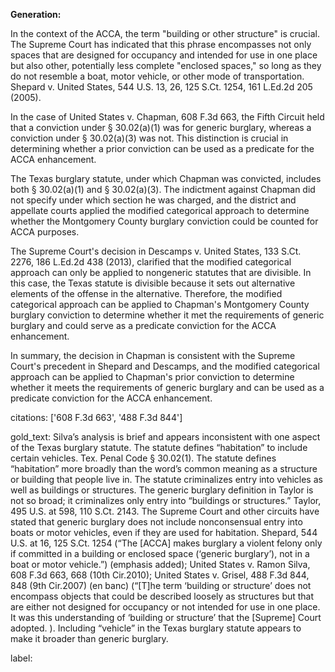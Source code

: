 **Generation:**


In the context of the ACCA, the term "building or other structure" is crucial. The Supreme Court has indicated that this phrase encompasses not only spaces that are designed for occupancy and intended for use in one place but also other, potentially less complete "enclosed spaces," so long as they do not resemble a boat, motor vehicle, or other mode of transportation. Shepard v. United States, 544 U.S. 13, 26, 125 S.Ct. 1254, 161 L.Ed.2d 205 (2005).

In the case of United States v. Chapman, 608 F.3d 663, the Fifth Circuit held that a conviction under § 30.02(a)(1) was for generic burglary, whereas a conviction under § 30.02(a)(3) was not. This distinction is crucial in determining whether a prior conviction can be used as a predicate for the ACCA enhancement.

The Texas burglary statute, under which Chapman was convicted, includes both § 30.02(a)(1) and § 30.02(a)(3). The indictment against Chapman did not specify under which section he was charged, and the district and appellate courts applied the modified categorical approach to determine whether the Montgomery County burglary conviction could be counted for ACCA purposes.

The Supreme Court's decision in Descamps v. United States, 133 S.Ct. 2276, 186 L.Ed.2d 438 (2013), clarified that the modified categorical approach can only be applied to nongeneric statutes that are divisible. In this case, the Texas statute is divisible because it sets out alternative elements of the offense in the alternative. Therefore, the modified categorical approach can be applied to Chapman's Montgomery County burglary conviction to determine whether it met the requirements of generic burglary and could serve as a predicate conviction for the ACCA enhancement.

In summary, the decision in Chapman is consistent with the Supreme Court's precedent in Shepard and Descamps, and the modified categorical approach can be applied to Chapman's prior conviction to determine whether it meets the requirements of generic burglary and can be used as a predicate conviction for the ACCA enhancement. 

citations: ['608 F.3d 663', '488 F.3d 844']

gold_text: Silva’s analysis is brief and appears inconsistent with one aspect of the Texas burglary statute. The statute defines “habitation” to include certain vehicles. Tex. Penal Code § 30.02(1). The statute defines “habitation” more broadly than the word’s common meaning as a structure or building that people live in. The statute criminalizes entry into vehicles as well as buildings or structures. The generic burglary definition in Taylor is not so broad; it criminalizes only entry into “buildings or structures.” Taylor, 495 U.S. at 598, 110 S.Ct. 2143. The Supreme Court and other circuits have stated that generic burglary does not include nonconsensual entry into boats or motor vehicles, even if they are used for habitation. Shepard, 544 U.S. at 16, 125 S.Ct. 1254 (“The [ACCA] makes burglary a violent felony only if committed in a building or enclosed space (‘generic burglary’), not in a boat or motor vehicle.”) (emphasis added); United States v. Ramon Silva, 608 F.3d 663, 668 (10th Cir.2010); United States v. Grisel, 488 F.3d 844, 848 (9th Cir.2007) (en banc) (“[T]he term ‘building or structure’ does not encompass objects that could be described loosely as structures but that are either not designed for occupancy or not intended for use in one place. It was this understanding of ‘building or structure’ that the [Supreme] Court adopted. ). Including “vehicle” in the Texas burglary statute appears to make it broader than generic burglary.

label: 